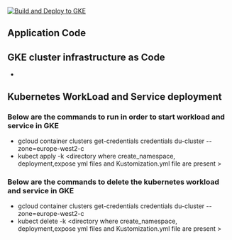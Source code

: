 [![Build and Deploy to GKE](https://github.com/cjetty/poc/actions/workflows/google.yml/badge.svg?branch=main)](https://github.com/cjetty/poc/actions/workflows/google.yml)
## Application Code





## GKE cluster infrastructure as Code
* 





## Kubernetes WorkLoad and Service deployment 
### Below are the commands to run in order to start workload and service in GKE
* gcloud container clusters get-credentials credentials du-cluster --zone=europe-west2-c
* kubect apply -k <directory where create_namespace, deployment,expose yml files and Kustomization.yml file are present >

### Below are the commands to delete the kubernetes workload and service in GKE
* gcloud container clusters get-credentials credentials du-cluster --zone=europe-west2-c
* kubect delete -k <directory where create_namespace, deployment,expose yml files and Kustomization.yml file are present >
